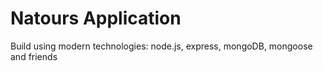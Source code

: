 # Natours Application

Build using modern technologies: node.js, express, mongoDB, mongoose and friends
